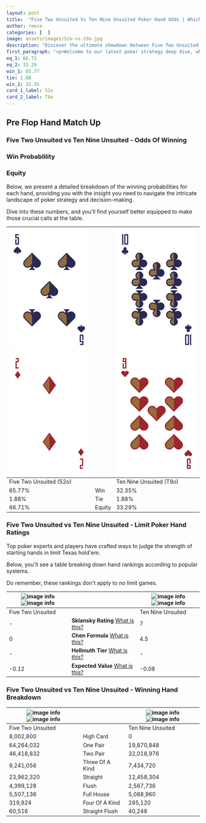 ```yaml
---
layout: post
title:  "Five Two Unsuited Vs Ten Nine Unsuited Poker Hand Odds | Which Is The Better Hand In Poker? A Complete Guide"
author: reece
categories: [  ]
image: assets/images/52o-vs-t9o.jpg
description: "Discover the ultimate showdown between Five Two Unsuited and Ten Nine Unsuited in poker! Uncover the odds, strategies, and scenarios where one hand triumphs over the other. Get ready to up your poker game with this thrilling analysis."
first_paragraph: "<p>Welcome to our latest poker strategy deep dive, where we're pitting two distinct hands against each other in a high-stakes showdown: Five Two Unsuited vs Ten Nine Unsuited.</p><p>In the dynamic world of poker, every decision counts, and knowing which hand holds the upper hand is key to your success at the table.</p><p>In this article, we'll dissect these two hands, explore the scenarios where one dominates the other, and equip you with the knowledge to make strategic choices that can tip the odds in your favor.</p><p>Get ready to unravel the intriguing dynamics of these poker hands and elevate your game to new heights.</p>"
eq_1: 66.71
eq_2: 33.29
win_1: 65.77
tie: 1.88
win_2: 32.35
card_1_label: 52o
card_2_label: T9o
---
```




[comment]: # (sp0)

## Pre Flop Hand Match Up

<div class="table hand-ratings" markdown="1"> 



### Five Two Unsuited vs Ten Nine Unsuited - Odds Of Winning


  
<div class="row graphs"> 
<div class="col-lg-6">
    <h3>Win Probablility</h3>
    <canvas id="WinChart"></canvas>
</div>
<div class="col-lg-6">
    <h3>Equity</h3>
    <canvas id="EquityChart"></canvas>
</div>
</div>

  Below, we present a detailed breakdown of the winning probabilities for each hand, providing you with the insight you need to navigate the intricate landscape of poker strategy and decision-making. 

Dive into these numbers, and you'll find yourself better equipped to make those crucial calls at the table.


    
| ![image info](assets/images/hand1/5.png) ![image info](assets/images/hand1/2o.png) |  | ![image info](assets/images/hand2/t.png) ![image info](assets/images/hand2/9o.png) |
| -------- | -------- | -------- |
| Five Two Unsuited (52o) |  | Ten Nine Unsuited (T9o) |
| 65.77% | Win | 32.35% |
| 1.88% | Tie | 1.88% |
| 66.71% | Equity | 33.29% |




[comment]: # (sp1)



### Five Two Unsuited vs Ten Nine Unsuited - Limit Poker Hand Ratings

Top poker experts and players have crafted ways to judge the strength of starting hands in limit Texas hold'em. 

Below, you'll see a table breaking down hand rankings according to popular systems. 

Do remember, these rankings don't apply to no limit games.


    
| ![image info](https://www.riverpairs.com/assets/images/hand1/5.png) ![image info](https://www.riverpairs.com/assets/images/hand1/2o.png) |  | ![image info](https://www.riverpairs.com/assets/images/hand2/t.png) ![image info](https://www.riverpairs.com/assets/images/hand2/9o.png) |
| -------- | -------- | -------- |
| Five Two Unsuited |  | Ten Nine Unsuited |
| - | **Sklansky Rating** [What is this?](/sklansky-rating-explained) | 7 |
| 0 | **Chen Formula** [What is this?](/chen-formula-explained) | 4.5 |
| - | **Hellmuth Tier** [What is this?](/Hellmuth-tier-explained) | - |
| -0.12 | **Expected Value** [What is this?](/expected-value-explained) | -0.08 |




[comment]: # (sp2)



### Five Two Unsuited vs Ten Nine Unsuited - Winning Hand Breakdown


    
| ![image info](https://www.riverpairs.com/assets/images/hand1/5.png) ![image info](https://www.riverpairs.com/assets/images/hand1/2o.png) |  | ![image info](https://www.riverpairs.com/assets/images/hand2/t.png) ![image info](https://www.riverpairs.com/assets/images/hand2/9o.png) |
| -------- | -------- | -------- |
| Five Two Unsuited |  | Ten Nine Unsuited |
| 8,002,800 | High Card | 0 |
| 64,264,032 | One Pair | 19,870,848 |
| 46,418,832 | Two Pair | 32,018,976 |
| 9,241,056 | Three Of A Kind | 7,434,720 |
| 23,962,320 | Straight | 12,458,304 |
| 4,399,128 | Flush | 2,567,736 |
| 5,507,136 | Full House | 5,088,960 |
| 319,824 | Four Of A Kind | 285,120 |
| 60,516 | Straight Flush | 40,248 |




[comment]: # (sp3)



</div>

[comment]: # (sp4)



[comment]: # (sp5)


